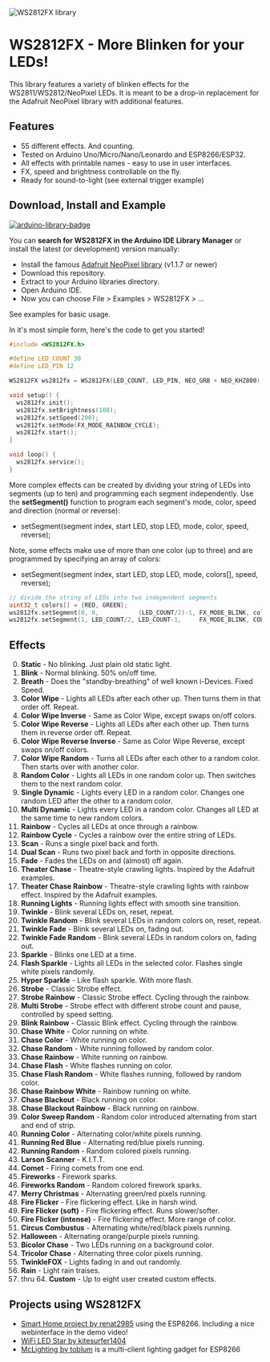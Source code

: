 ![WS2812FX library](https://raw.githubusercontent.com/kitesurfer1404/WS2812FX/master/WS2812FX_logo.png)

WS2812FX - More Blinken for your LEDs!
======================================

This library features a variety of blinken effects for the WS2811/WS2812/NeoPixel LEDs. It is meant to be a drop-in replacement for the Adafruit NeoPixel library with additional features.

Features
--------

* 55 different effects. And counting.
* Tested on Arduino Uno/Micro/Nano/Leonardo and ESP8266/ESP32.
* All effects with printable names - easy to use in user interfaces.
* FX, speed and brightness controllable on the fly.
* Ready for sound-to-light (see external trigger example)


Download, Install and Example
-----------------------------

[![arduino-library-badge](https://www.ardu-badge.com/badge/WS2812FX.svg)](https://www.ardu-badge.com/WS2812FX)

You can **search for WS2812FX in the Arduino IDE Library Manager** or install the latest (or development) version manually:


* Install the famous [Adafruit NeoPixel library](https://github.com/adafruit/Adafruit_NeoPixel) (v1.1.7 or newer)
* Download this repository.
* Extract to your Arduino libraries directory.
* Open Arduino IDE.
* Now you can choose File > Examples > WS2812FX > ...

See examples for basic usage.

In it's most simple form, here's the code to get you started!

```cpp
#include <WS2812FX.h>

#define LED_COUNT 30
#define LED_PIN 12

WS2812FX ws2812fx = WS2812FX(LED_COUNT, LED_PIN, NEO_GRB + NEO_KHZ800);

void setup() {
  ws2812fx.init();
  ws2812fx.setBrightness(100);
  ws2812fx.setSpeed(200);
  ws2812fx.setMode(FX_MODE_RAINBOW_CYCLE);
  ws2812fx.start();
}

void loop() {
  ws2812fx.service();
}
```

More complex effects can be created by dividing your string of LEDs into segments (up to ten) and programming each segment independently. Use the **setSegment()** function to program each segment's mode, color, speed and direction (normal or reverse):
  * setSegment(segment index, start LED, stop LED, mode, color, speed, reverse);

Note, some effects make use of more than one color (up to three) and are programmed by specifying an array of colors:
  * setSegment(segment index, start LED, stop LED, mode, colors[], speed, reverse);

```cpp
// divide the string of LEDs into two independent segments
uint32_t colors[] = {RED, GREEN};
ws2812fx.setSegment(0, 0,           (LED_COUNT/2)-1, FX_MODE_BLINK, colors, 1000, false);
ws2812fx.setSegment(1, LED_COUNT/2, LED_COUNT-1,     FX_MODE_BLINK, COLORS(ORANGE, PURPLE), 1000, false);
```


Effects
-------

0. **Static** - No blinking. Just plain old static light.
1. **Blink** - Normal blinking. 50% on/off time.
2. **Breath** - Does the "standby-breathing" of well known i-Devices. Fixed Speed.
3. **Color Wipe** - Lights all LEDs after each other up. Then turns them in that order off. Repeat.
4. **Color Wipe Inverse** - Same as Color Wipe, except swaps on/off colors.
5. **Color Wipe Reverse** - Lights all LEDs after each other up. Then turns them in reverse order off. Repeat.
6. **Color Wipe Reverse Inverse** - Same as Color Wipe Reverse, except swaps on/off colors.
7. **Color Wipe Random** - Turns all LEDs after each other to a random color. Then starts over with another color.
8. **Random Color** - Lights all LEDs in one random color up. Then switches them to the next random color.
9. **Single Dynamic** - Lights every LED in a random color. Changes one random LED after the other to a random color.
10. **Multi Dynamic** - Lights every LED in a random color. Changes all LED at the same time to new random colors.
11. **Rainbow** - Cycles all LEDs at once through a rainbow.
12. **Rainbow Cycle** - Cycles a rainbow over the entire string of LEDs.
13. **Scan** - Runs a single pixel back and forth.
14. **Dual Scan** - Runs two pixel back and forth in opposite directions.
15. **Fade** - Fades the LEDs on and (almost) off again.
16. **Theater Chase** - Theatre-style crawling lights. Inspired by the Adafruit examples.
17. **Theater Chase Rainbow** - Theatre-style crawling lights with rainbow effect. Inspired by the Adafruit examples.
18. **Running Lights** - Running lights effect with smooth sine transition.
19. **Twinkle** - Blink several LEDs on, reset, repeat.
20. **Twinkle Random** - Blink several LEDs in random colors on, reset, repeat.
21. **Twinkle Fade** - Blink several LEDs on, fading out.
22. **Twinkle Fade Random** - Blink several LEDs in random colors on, fading out.
23. **Sparkle** - Blinks one LED at a time.
24. **Flash Sparkle** - Lights all LEDs in the selected color. Flashes single white pixels randomly.
25. **Hyper Sparkle** - Like flash sparkle. With more flash.
26. **Strobe** - Classic Strobe effect.
27. **Strobe Rainbow** - Classic Strobe effect. Cycling through the rainbow.
28. **Multi Strobe** - Strobe effect with different strobe count and pause, controlled by speed setting.
29. **Blink Rainbow** - Classic Blink effect. Cycling through the rainbow.
30. **Chase White** - Color running on white.
31. **Chase Color** - White running on color.
32. **Chase Random** - White running followed by random color.
33. **Chase Rainbow** - White running on rainbow.
34. **Chase Flash** - White flashes running on color.
35. **Chase Flash Random** - White flashes running, followed by random color.
36. **Chase Rainbow White** - Rainbow running on white.
37. **Chase Blackout** - Black running on color.
38. **Chase Blackout Rainbow** - Black running on rainbow.
39. **Color Sweep Random** - Random color introduced alternating from start and end of strip.
40. **Running Color** - Alternating color/white pixels running.
41. **Running Red Blue** - Alternating red/blue pixels running.
42. **Running Random** - Random colored pixels running.
43. **Larson Scanner** - K.I.T.T.
44. **Comet** - Firing comets from one end.
45. **Fireworks** - Firework sparks.
46. **Fireworks Random** - Random colored firework sparks.
47. **Merry Christmas** - Alternating green/red pixels running.
48. **Fire Flicker** - Fire flickering effect. Like in harsh wind.
49. **Fire Flicker (soft)** - Fire flickering effect. Runs slower/softer.
50. **Fire Flicker (intense)** - Fire flickering effect. More range of color.
51. **Circus Combustus** - Alternating white/red/black pixels running.
52. **Halloween** - Alternating orange/purple pixels running.
53. **Bicolor Chase** - Two LEDs running on a background color.
54. **Tricolor Chase** - Alternating three color pixels running.
55. **TwinkleFOX** - Lights fading in and out randomly.
56. **Rain** - Light rain traises.
57. thru 64. **Custom** - Up to eight user created custom effects.


Projects using WS2812FX
-----------------------

* [Smart Home project by renat2985](https://github.com/renat2985/rgb) using the ESP8266. Including a nice webinterface in the demo video!
* [WiFi LED Star by kitesurfer1404](http://www.kitesurfer1404.de/tech/led-star/en)
* [McLighting by toblum](https://github.com/toblum/McLighting) is a multi-client lighting gadget for ESP8266
